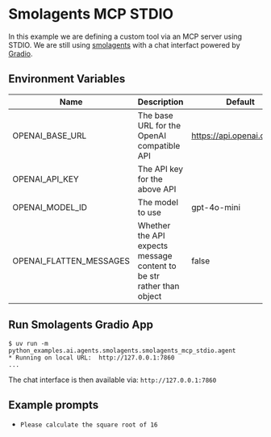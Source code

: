 # Smolagents MCP STDIO

In this example we are defining a custom tool via an MCP server using STDIO.
We are still using [smolagents](https://github.com/huggingface/smolagents) with a chat interfact powered by [Gradio](https://github.com/gradio-app/gradio).

## Environment Variables

| Name | Description | Default |
| ---- | ----------- | ------- |
| OPENAI_BASE_URL | The base URL for the OpenAI compatible API | https://api.openai.com/v1 |
| OPENAI_API_KEY | The API key for the above API | |
| OPENAI_MODEL_ID | The model to use | gpt-4o-mini |
| OPENAI_FLATTEN_MESSAGES | Whether the API expects message content to be str rather than object | false |

## Run Smolagents Gradio App

```console
$ uv run -m python_examples.ai.agents.smolagents.smolagents_mcp_stdio.agent
* Running on local URL:  http://127.0.0.1:7860
...
```

The chat interface is then available via: `http://127.0.0.1:7860`

## Example prompts

- `Please calculate the square root of 16`

